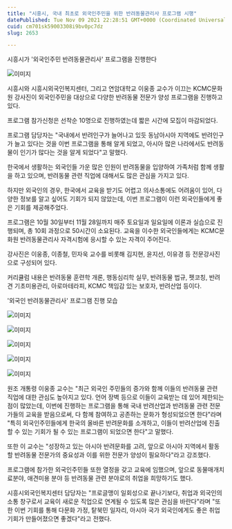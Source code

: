 ```yaml
---
title: "시흥시, 국내 최초로 외국인주민을 위한 반려동물관리사 프로그램 시행"
datePublished: Tue Nov 09 2021 22:28:51 GMT+0000 (Coordinated Universal Time)
cuid: cm701sk59003308i9bv0pc7dz
slug: 2653

---
```



시흥시가 '외국인주민 반려동물관리사' 프로그램을 진행한다

![이미지](https://cdn.hashnode.com/res/hashnode/image/upload/v1739252085624/27ea8abf-70c5-4a19-90d0-0e0ac7feade9.jpeg)

시흥시와 시흥시외국인복지센터, 그리고 연암대학교 이웅종 교수가 이끄는 KCMC문화원 강사진이 외국인주민을 대상으로 다양한 반려동물 전문가 양성 프로그램을 진행하고 있다.

프로그램 참가신청은 선착순 10명으로 진행하였는데 짧은 시간에 모집이 마감되었다.

프로그램 담당자는 "국내에서 반려인구가 늘어나고 있듯 동남아시아 지역에도 반려인구가 늘고 있다는 것을 이번 프로그램을 통해 알게 되었고, 아시아 많은 나라에서도 반려동물이 인기가 많다는 것을 알게 되었다"고 말했다.

한국에서 생활하는 외국인들 가운 많은 인원이 반려동물을 입양하여 가족처럼 함께 생활을 하고 있으며, 반려동물 관련 직업에 대해서도 많은 관심을 가지고 있다.

하지만 외국인의 경우, 한국에서 교육을 받기도 어렵고 의사소통에도 어려움이 있어, 다양한 정보를 알고 싶어도 기회가 되지 않았는데, 이번 프로그램이 이런 외국인들에게 좋은 기회를 제공해주었다.

프로그램은 10월 30일부터 11월 28일까지 매주 토요일과 일요일에 이론과 실습으로 진행되며, 총 10회 과정으로 50시간이 소요된다. 교육을 이수한 외국인들에게는 KCMC문화원 반려동물관리사 자격시험에 응시할 수 있는 자격이 주어진다.

강사진은 이웅종, 이종철, 민자욱 교수를 비롯해 김지현, 윤지선, 이유경 등 전문강사진으로 구성되어 있다.

커리큘럼 내용은 반려동물 훈련학 개론, 행동심리학 실무, 반려동물 법규, 펫코칭, 반려견 기초미용관리, 아로마테라피, KCMC 책임감 있는 보호자, 반려산업 등이다.

'외국인 반려동물관리사' 프로그램 진행 모습

![이미지](https://cdn.hashnode.com/res/hashnode/image/upload/v1739252088195/232e5fa3-8cf8-4983-9f15-18da016a854d.jpeg)

![이미지](https://cdn.hashnode.com/res/hashnode/image/upload/v1739252090414/4a4e2304-7665-42fe-81bf-63f9e6657041.jpeg)

![이미지](https://cdn.hashnode.com/res/hashnode/image/upload/v1739252092599/0c6eff54-f575-433a-bf75-1c3e198756bc.jpeg)

![이미지](https://cdn.hashnode.com/res/hashnode/image/upload/v1739252095010/7993d7b7-94fb-4fa4-a216-09ec695e2482.jpeg)

![이미지](https://cdn.hashnode.com/res/hashnode/image/upload/v1739252097166/32e76a73-7876-4b38-b55c-d9e0e2b3d98c.jpeg)

원조 개통령 이웅종 교수는 "최근 외국인 주민들의 증가와 함께 이들의 반려동물 관련 직업에 대한 관심도 높아지고 있다. 언어 장벽 등으로 이들이 교육받는 데 있어 제한되는 점이 많았는데, 이번에 진행하는 프로그램을 통해 국내 반려산업과 반려동물 관련 전문가들의 교육을 받음으로써, 다 함께 참여하고 공존하는 문화가 형성되었으면 한다"라며 "특히 외국인주민들에게 한국의 올바른 반려문화를 소개하고, 이들이 반려산업에 진출할 수 있는 기회가 될 수 있는 프로그램이 되었으면 한다"고 말했다.

또한 이 교수는 "성장하고 있는 아시아 반려문화를 고려, 앞으로 아시아 지역에서 활동할 반려동물 전문가의 중요성과 이를 위한 전문가 양성이 필요하다"라고 강조했다.

프로그램에 참가한 외국인주민들 또한 열정을 갖고 교육에 임했으며, 앞으로 동물매개치료분야, 애견미용 분야 등 반려동물 관련 분야로의 취업을 희망하기도 했다.

시흥시외국인복지센터 담당자는 "프로글맹이 일회성으로 끝나기보다, 취업과 외국인의 소통 창구로서 교육이 새로운 직업으로 연계될 수 있도록 많은 관심을 바란다"라며 "또한 이번 기회를 통해 다문화 가정, 탙북민 일자리, 아시아 국가 외국인에게도 좋은 취업 기회가 만들어졌으면 좋겠다"라고 전했다.